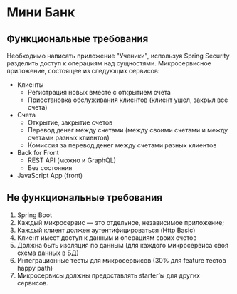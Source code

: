 # Мини Банк
## Функциональные требования
Необходимо написать приложение "Ученики", используя Spring Security разделить доступ к операциям над сущностями.
Микросервисное приложение, состоящее из следующих сервисов:
* Клиенты
  * Регистрация новых вместе с открытием счета
  * Приостановка обслуживания клиентов (клиент ушел, закрыл все счета)
* Счета
    * Открытие, закрытие счетов
    * Перевод денег между счетами (между своими счетами и между счетами разных клиентов)
    * Комиссия за перевод денег между счетами разных клиентов
* Back for Front
    * REST API (можно и GraphQL)
    * Без состояния
 * JavaScript App (front)

## Не функциональные требования
1. Spring Boot
2. Каждый микросервис — это отдельное, независимое приложение;
3. Каждый клиент должен аутентифицироваться (Http Basic)
4. Клиент имеет доступ к данным и операциям своих счетов
5. Должна быть изоляция по данным (для каждого микросервиса своя схема
данных в БД)
6. Интеграционные тесты для микросервисов (30% для feature тестов happy path)
7. Микросервисы должны предоставлять starter’ы для других сервисов.